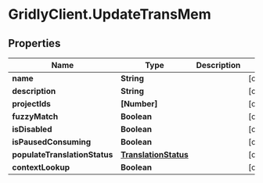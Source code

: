 # GridlyClient.UpdateTransMem

## Properties

Name | Type | Description | Notes
------------ | ------------- | ------------- | -------------
**name** | **String** |  | [optional] 
**description** | **String** |  | [optional] 
**projectIds** | **[Number]** |  | [optional] 
**fuzzyMatch** | **Boolean** |  | [optional] 
**isDisabled** | **Boolean** |  | [optional] 
**isPausedConsuming** | **Boolean** |  | [optional] 
**populateTranslationStatus** | [**TranslationStatus**](TranslationStatus.md) |  | [optional] 
**contextLookup** | **Boolean** |  | [optional] 


